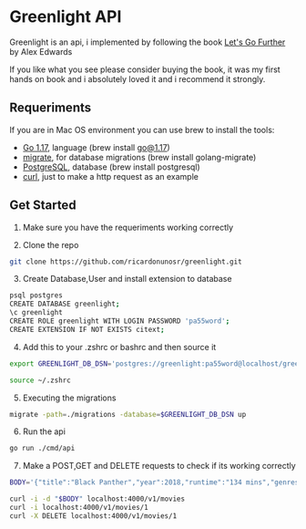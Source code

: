 # Greenlight API

Greenlight is an api, i implemented by following the book [Let's Go Further](https://lets-go-further.alexedwards.net/) by Alex Edwards

If you like what you see please consider buying the book, it was my first hands on book and i absolutely loved it and i recommend it strongly.

## Requeriments

If you are in Mac OS environment you can use brew to install the tools:

- [Go 1.17](https://go.dev/), language (brew install go@1.17)
- [migrate](https://github.com/golang-migrate/migrate), for database migrations (brew install golang-migrate)
- [PostgreSQL](https://www.postgresql.org/), database (brew install postgresql)
- [curl](https://curl.se/), just to make a http request as an example

## Get Started

1. Make sure you have the requeriments working correctly

2. Clone the repo

```bash
git clone https://github.com/ricardonunosr/greenlight.git
```

3. Create Database,User and install extension to database

```bash
psql postgres
CREATE DATABASE greenlight;
\c greenlight
CREATE ROLE greenlight WITH LOGIN PASSWORD 'pa55word';
CREATE EXTENSION IF NOT EXISTS citext;
```

4. Add this to your .zshrc or bashrc and then source it

```bash
export GREENLIGHT_DB_DSN='postgres://greenlight:pa55word@localhost/greenlight?sslmode=disable'
```

```bash
source ~/.zshrc
```

5. Executing the migrations

```bash
migrate -path=./migrations -database=$GREENLIGHT_DB_DSN up
```

6. Run the api

```bash
go run ./cmd/api
```

7. Make a POST,GET and DELETE requests to check if its working correctly

```bash
BODY='{"title":"Black Panther","year":2018,"runtime":"134 mins","genres":["sci-fi","action","adventure"]}'
```

```bash
curl -i -d "$BODY" localhost:4000/v1/movies
curl -i localhost:4000/v1/movies/1
curl -X DELETE localhost:4000/v1/movies/1
```
